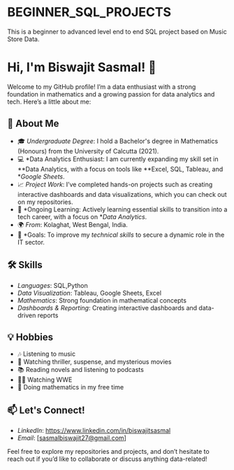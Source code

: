 # BEGINNER_SQL_PROJECTS

This is a beginner to advanced level end to end SQL project based on Music Store Data.

# Hi, I'm Biswajit Sasmal! 👋

Welcome to my GitHub profile! I’m a data enthusiast with a strong foundation in mathematics and a growing passion for data analytics and tech. Here’s a little about me:

## 🚀 About Me
- 🎓 *Undergraduate Degree*: I hold a Bachelor's degree in Mathematics (Honours) from the University of Calcutta (2021).
- 💻 *Data Analytics Enthusiast: I am currently expanding my skill set in **Data Analytics, with a focus on tools like **Excel, SQL, Tableau, and **Google Sheets*.
- 📈 *Project Work*: I’ve completed hands-on projects such as creating interactive dashboards and data visualizations, which you can check out on my repositories.
- 🌱 *Ongoing Learning: Actively learning essential skills to transition into a tech career, with a focus on **Data Analytics*.
- 🌍 *From*: Kolaghat, West Bengal, India.
- 🎯 *Goals: To improve my *technical skills* to secure a dynamic role in the IT sector.

## 🛠 Skills
- *Languages*: SQL,Python
- *Data Visualization*: Tableau, Google Sheets, Excel
- *Mathematics*: Strong foundation in mathematical concepts
- *Dashboards & Reporting*: Creating interactive dashboards and data-driven reports

## 💡 Hobbies
- 🎶 Listening to music
- 🎥 Watching thriller, suspense, and mysterious movies
- 📚 Reading novels and listening to podcasts
- 🤼‍♂ Watching WWE
- 🔢 Doing mathematics in my free time

## 📫 Let's Connect!
- *LinkedIn*: https://www.linkedin.com/in/biswajitsasmal
- *Email*: [sasmalbiswajit27@gmail.com]

Feel free to explore my repositories and projects, and don’t hesitate to reach out if you’d like to collaborate or discuss anything data-related!

